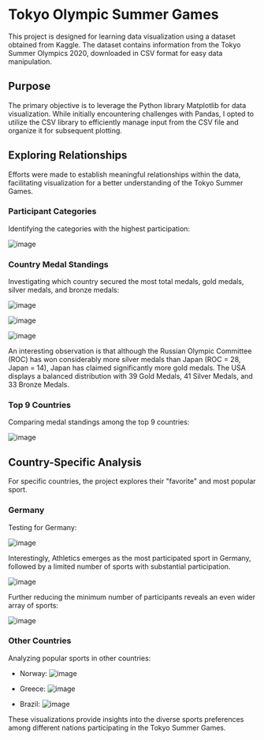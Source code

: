 # Tokyo Olympic Summer Games

This project is designed for learning data visualization using a dataset obtained from Kaggle. The dataset contains information from the Tokyo Summer Olympics 2020, downloaded in CSV format for easy data manipulation.

## Purpose
The primary objective is to leverage the Python library Matplotlib for data visualization. While initially encountering challenges with Pandas, I opted to utilize the CSV library to efficiently manage input from the CSV file and organize it for subsequent plotting.

## Exploring Relationships
Efforts were made to establish meaningful relationships within the data, facilitating visualization for a better understanding of the Tokyo Summer Games.

### Participant Categories
Identifying the categories with the highest participation:

![image](/assets/images/Most_popular_Activity.png)

### Country Medal Standings
Investigating which country secured the most total medals, gold medals, silver medals, and bronze medals:

![image](/assets/images/Number_of_total_Medals.png)

![image](/assets/images/GoldVSSilvermedals.png)

![image](/assets/images/GoldVsSilverVsBronze.png)

An interesting observation is that although the Russian Olympic Committee (ROC) has won considerably more silver medals than Japan (ROC = 28, Japan = 14), Japan has claimed significantly more gold medals. The USA displays a balanced distribution with 39 Gold Medals, 41 Silver Medals, and 33 Bronze Medals.

### Top 9 Countries
Comparing medal standings among the top 9 countries:

![image](/assets/images/GoldVsSilvertop9png.png)

## Country-Specific Analysis
For specific countries, the project explores their "favorite" and most popular sport.

### Germany
Testing for Germany:

![image](/assets/images/Popular_Sport_German_b.png)

Interestingly, Athletics emerges as the most participated sport in Germany, followed by a limited number of sports with substantial participation.

![image](/assets/images/Popular_Sport_German_a.png)

Further reducing the minimum number of participants reveals an even wider array of sports:

![image](/assets/images/Popular_Sport_Germany.png)

### Other Countries
Analyzing popular sports in other countries:

- Norway:
  ![image](/assets/images/Popular_Sport_Norway.png)

- Greece:
  ![image](/assets/images/Popular_Sport_Greece.png)

- Brazil:
  ![image](/assets/images/Popular_Sport_Brazil.png)

These visualizations provide insights into the diverse sports preferences among different nations participating in the Tokyo Summer Games.

